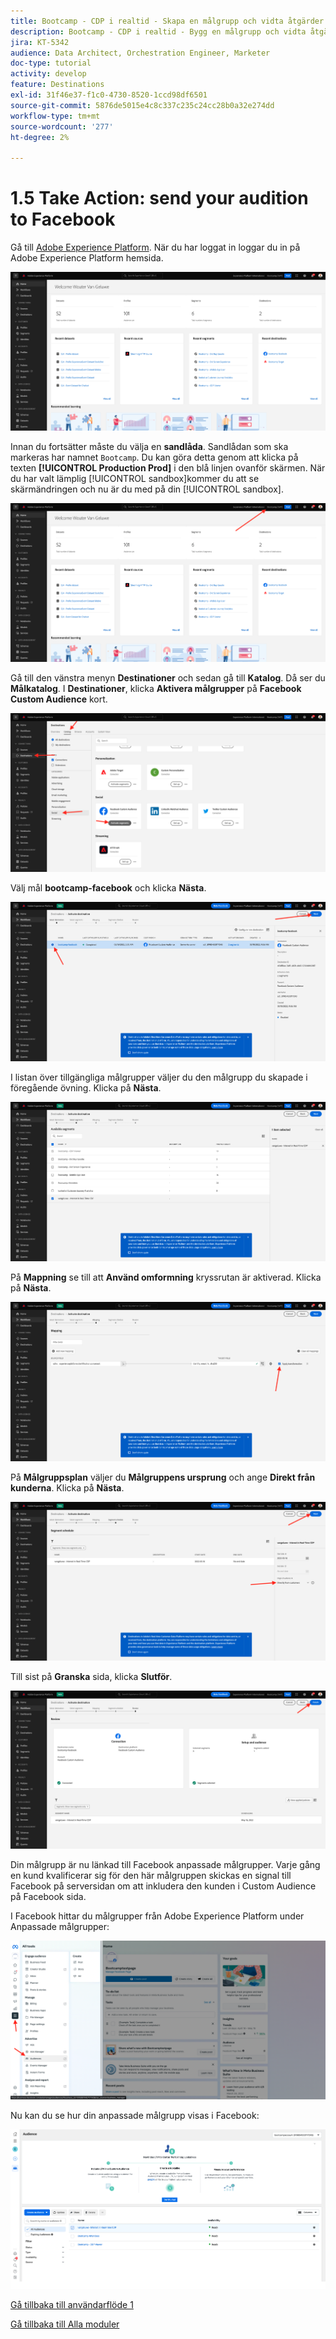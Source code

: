 ```yaml
---
title: Bootcamp - CDP i realtid - Skapa en målgrupp och vidta åtgärder - Skicka din målgrupp till DV360
description: Bootcamp - CDP i realtid - Bygg en målgrupp och vidta åtgärder - Skicka din målgrupp till DV360
jira: KT-5342
audience: Data Architect, Orchestration Engineer, Marketer
doc-type: tutorial
activity: develop
feature: Destinations
exl-id: 31f46e37-f1c0-4730-8520-1ccd98df6501
source-git-commit: 5876de5015e4c8c337c235c24cc28b0a32e274dd
workflow-type: tm+mt
source-wordcount: '277'
ht-degree: 2%

---
```


# 1.5 Take Action: send your audition to Facebook

Gå till [Adobe Experience Platform](https://experience.adobe.com/platform). När du har loggat in loggar du in på Adobe Experience Platform hemsida.

![Inmatning av data](./images/home.png)

Innan du fortsätter måste du välja en **sandlåda**. Sandlådan som ska markeras har namnet ``Bootcamp``. Du kan göra detta genom att klicka på texten **[!UICONTROL Production Prod]** i den blå linjen ovanför skärmen. När du har valt lämplig [!UICONTROL sandbox]kommer du att se skärmändringen och nu är du med på din [!UICONTROL sandbox].

![Inmatning av data](./images/sb1.png)

Gå till den vänstra menyn **Destinationer** och sedan gå till **Katalog**. Då ser du **Målkatalog**. I **Destinationer**, klicka **Aktivera målgrupper** på **Facebook Custom Audience** kort.

![RTCDP](./images/rtcdpgoogleseg.png)

Välj mål **bootcamp-facebook** och klicka **Nästa**.

![RTCDP](./images/rtcdpcreatedest2.png)

I listan över tillgängliga målgrupper väljer du den målgrupp du skapade i föregående övning. Klicka på **Nästa**.

![RTCDP](./images/rtcdpcreatedest3.png)

På **Mappning** se till att **Använd omformning** kryssrutan är aktiverad. Klicka på **Nästa**.

![RTCDP](./images/rtcdpcreatedest4a.png)

På **Målgruppsplan** väljer du **Målgruppens ursprung** och ange **Direkt från kunderna**. Klicka på **Nästa**.

![RTCDP](./images/rtcdpcreatedest4.png)

Till sist på **Granska** sida, klicka **Slutför**.

![RTCDP](./images/rtcdpcreatedest5.png)

Din målgrupp är nu länkad till Facebook anpassade målgrupper. Varje gång en kund kvalificerar sig för den här målgruppen skickas en signal till Facebook på serversidan om att inkludera den kunden i Custom Audience på Facebook sida.

I Facebook hittar du målgrupper från Adobe Experience Platform under Anpassade målgrupper:

![RTCDP](./images/rtcdpcreatedest5b.png)

Nu kan du se hur din anpassade målgrupp visas i Facebook:

![RTCDP](./images/rtcdpcreatedest5a.png)

[Gå tillbaka till användarflöde 1](./uc1.md)

[Gå tillbaka till Alla moduler](../../overview.md)
